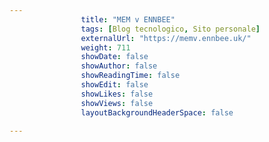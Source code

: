 ---
                title: "MEM v ENNBEE"
                tags: [Blog tecnologico, Sito personale]
                externalUrl: "https://memv.ennbee.uk/"
                weight: 711
                showDate: false
                showAuthor: false
                showReadingTime: false
                showEdit: false
                showLikes: false
                showViews: false
                layoutBackgroundHeaderSpace: false
                ---

